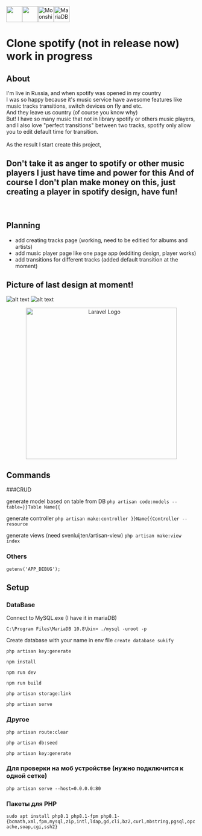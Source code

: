 <div style="display:flex;">
  <img style="height: 3em" src="https://upload.wikimedia.org/wikipedia/commons/thumb/9/99/Unofficial_JavaScript_logo_2.svg/1200px-Unofficial_JavaScript_logo_2.svg.png" height="50" alt=""/>
  <img style="height: 3em" src="https://raw.githubusercontent.com/laravel/art/master/logo-lockup/5%20SVG/2%20CMYK/1%20Full%20Color/laravel-logolockup-cmyk-red.svg" height="50" alt=""/>
  <img style="height: 3em" src="https://moonshine.cutcode.dev/vendor/moonshine/logo.svg" alt="Moonshine" />
  <img style="height: 3em" src="https://upload.wikimedia.org/wikipedia/commons/thumb/c/ca/MariaDB_colour_logo.svg/1200px-MariaDB_colour_logo.svg.png" alt="MariaDB" />
</div>

# Clone spotify (not in release now) work in progress

## About
I'm live in Russia, and when spotify was opened in my country<br />
I was so happy because it's music service have awesome features like music tracks transitions, switch devices on fly and etc.<br />
And they leave us country (of course you know why)<br />
But! I have so many music that not in library spotify or others music players,<br />
and I also love "perfect transitions" between two tracks, spotify only allow you to edit default time for transition.<br />
<br/>
As the result I start create this project,<br>
<h2><b>Don't take it as anger to spotify or other music players I just have time and power for this</b>
<b>And of course I don't plan make money on this, just creating a player in spotify design, have fun!</b></h2>
<br>

## Planning
- add creating tracks page (working, need to be editied for albums and artists)
- add music player page like one page app (edditing design, player works)
- add transitions for different tracks (added default transition at the moment)


## Picture of last design at moment!
![alt text](https://user-images.githubusercontent.com/46899953/209230334-d8b7e010-e581-4d30-a3cf-f56ca3b5024b.png)
![alt text](https://user-images.githubusercontent.com/46899953/208583653-b748f261-5d42-4670-8ed7-ab340ec5d54a.png)


<p align="center"><a href="https://laravel.com" target="_blank"><img src="https://raw.githubusercontent.com/laravel/art/master/logo-lockup/5%20SVG/2%20CMYK/1%20Full%20Color/laravel-logolockup-cmyk-red.svg" width="400" alt="Laravel Logo"></a></p>

## Commands
###CRUD

generate model based on table from DB
`php artisan code:models --table=}}Table Name{{`

generate controller
`php artisan make:controller }}Name{{Controller --resource`

generate views (need svenluijten/artisan-view)
`php artisan make:view index`
### Others

`getenv('APP_DEBUG');`

## Setup
### DataBase

Connect to MySQL.exe (I have it in mariaDB)

`C:\Program Files\MariaDB 10.8\bin> ./mysql -uroot -p`

Create database with your name in env file
`create database sukify`

`php artisan key:generate`

`npm install`

`npm run dev`

`npm run build`

`php artisan storage:link`

`php artisan serve`

### Другое

`php artisan route:clear`

`php artisan db:seed`

`php artisan key:generate`

### Для проверки на моб устройстве (нужно подключится к одной сетке)

`php artisan serve --host=0.0.0.0:80`

### Пакеты для PHP
`sudo apt install php8.1 php8.1-fpm php8.1-{bcmath,xml,fpm,mysql,zip,intl,ldap,gd,cli,bz2,curl,mbstring,pgsql,opcache,soap,cgi,ssh2}`

